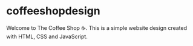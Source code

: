 # coffeeshopdesign
Welcome to The Coffee Shop ☕️. This is a simple website design created with HTML, CSS and JavaScript.
